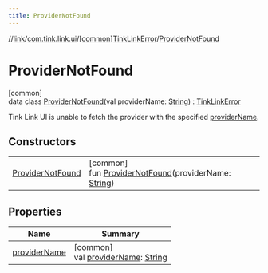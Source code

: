 ```yaml
---
title: ProviderNotFound
---
```

//[link](../../../../index.html)/[com.tink.link.ui](../../index.html)/[[common]TinkLinkError](../index.html)/[ProviderNotFound](index.html)



# ProviderNotFound



[common]\
data class [ProviderNotFound](index.html)(val providerName: [String](https://kotlinlang.org/api/latest/jvm/stdlib/kotlin/-string/index.html)) : [TinkLinkError](../index.html)

Tink Link UI is unable to fetch the provider with the specified [providerName](provider-name.html).



## Constructors


| | |
|---|---|
| [ProviderNotFound](-provider-not-found.html) | [common]<br>fun [ProviderNotFound](-provider-not-found.html)(providerName: [String](https://kotlinlang.org/api/latest/jvm/stdlib/kotlin/-string/index.html)) |


## Properties


| Name | Summary |
|---|---|
| [providerName](provider-name.html) | [common]<br>val [providerName](provider-name.html): [String](https://kotlinlang.org/api/latest/jvm/stdlib/kotlin/-string/index.html) |


